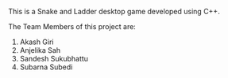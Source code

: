 
This is a Snake and Ladder desktop game developed using C++. 

 The Team Members of this project are:
 1. Akash Giri
 2. Anjelika Sah
 3. Sandesh Sukubhattu
 4. Subarna Subedi
